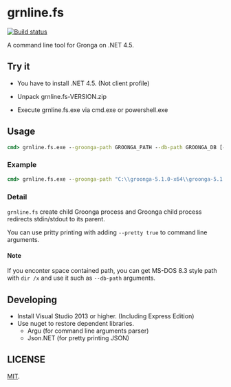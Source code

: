 grnline.fs
===

[![Build status](https://ci.appveyor.com/api/projects/status/80nv02co2akud13t/branch/master?svg=true)](https://ci.appveyor.com/project/cosmo0920/grnline-fs/branch/master)

A command line tool for Gronga on .NET 4.5.

## Try it

* You have to install .NET 4.5. (Not client profile)

* Unpack grnline.fs-VERSION.zip

* Execute grnline.fs.exe via cmd.exe or powershell.exe

## Usage

```cmd
cmd> grnline.fs.exe --groonga-path GROONGA_PATH --db-path GROONGA_DB [--encoding ENCODING] [--pretty true]
```

### Example

```cmd
cmd> grnline.fs.exe --groonga-path "C:\\groonga-5.1.0-x64\\groonga-5.1.0-x64\\bin\\groonga.exe" --db-path "test.db" --encoding UTF-8 --pretty true
```

### Detail

`grnline.fs` create child Groonga process and Groonga child process redirects stdin/stdout to its parent.

You can use pritty printing with adding `--pretty true` to command line arguments.

#### Note

If you enconter space contained path, you can get MS-DOS 8.3 style path with `dir /x` and use it such as `--db-path` arguments.

## Developing

* Install Visual Studio 2013 or higher. (Including Express Edition)
* Use nuget to restore dependent libraries.
  * Argu (for command line arguments parser)
  * Json.NET (for pretty printing JSON)

## LICENSE

[MIT](LICENSE).
